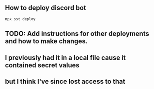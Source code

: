 ## How to deploy discord bot

`npx sst deploy`

## TODO: Add instructions for other deployments and how to make changes. 
## I previously had it in a local file cause it contained secret values 
## but I think I've since lost access to that
